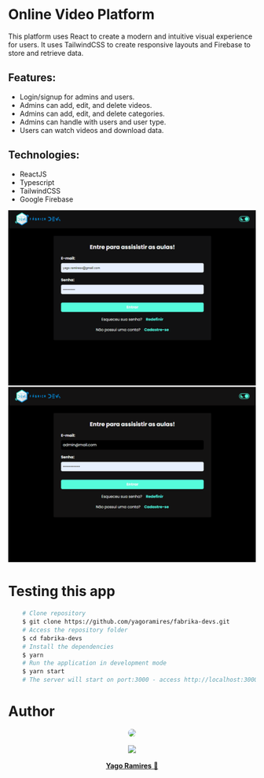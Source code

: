 <h1 > Online Video Platform </h1>

<p>This platform uses React to create a modern and intuitive visual experience for users. It uses TailwindCSS to create responsive layouts and Firebase to store and retrieve data.</p>

<h2> Features: </h2>
<ul>
    <li>Login/signup for admins and users.</li>
    <li>Admins can add, edit, and delete videos.</li>
    <li>Admins can add, edit, and delete categories.</li>
    <li>Admins can handle with users and user type.</li>
    <li>Users can watch videos and download data.</li>
</ul>

<h2> Technologies: </h2>
<ul>
    <li>ReactJS</li>
    <li>Typescript</li>
    <li>TailwindCSS</li>
    <li>Google Firebase</li>
</ul>

<p align="center">
<img src="./src/assets/user.gif" title="App demo" alt='App demo' />
<img src="./src/assets/admin.gif" title="App demo" alt='App demo' />
</p>

<h1> Testing this app </h1>

```bash
    # Clone repository
    $ git clone https://github.com/yagoramires/fabrika-devs.git
    # Access the repository folder
    $ cd fabrika-devs
    # Install the dependencies
    $ yarn
    # Run the application in development mode
    $ yarn start
    # The server will start on port:3000 - access http://localhost:3000/
```

<h1> Author </h1>

<div align="center" >
    <p>
        <img style="border-radius: 50%;" src="https://i.imgur.com/mDJjScy.jpg" width="150px;" />
    </p>
    <p>
        <a
            href="https://www.linkedin.com/in/yagoramires/"
            target="_blank"
            >
            <img src="https://img.shields.io/badge/LinkedIn-0077B5?style=for-the-badge&logo=linkedin&logoColor=white" target="_blank"/>
        </a>
    </p>
    <p>
        <a href="https://github.com/yagoramires" ><b>Yago Ramires</b> 🚀</a>
    </p>
</div>
